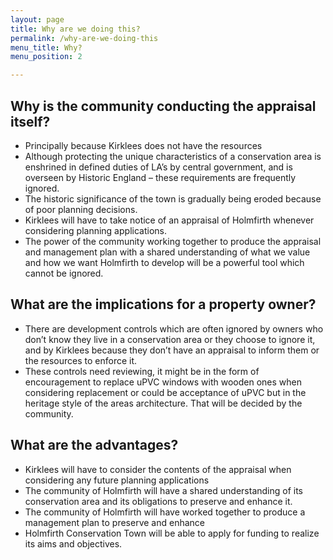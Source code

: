 ```yaml
---
layout: page
title: Why are we doing this?
permalink: /why-are-we-doing-this
menu_title: Why?
menu_position: 2

---
```


## Why is the community conducting the appraisal itself?

* Principally because Kirklees does not have the resources
* Although protecting the unique characteristics of a conservation area is enshrined in defined duties of LA’s by central government, and is overseen by Historic England – these requirements are frequently ignored.
* The historic significance of the town is gradually being eroded because of poor planning decisions.
* Kirklees will have to take notice of an appraisal of Holmfirth whenever considering planning applications.
* The power of the community working together to produce the appraisal and management plan with a shared understanding of what we value and how we want Holmfirth to develop will be a powerful tool which cannot be ignored.

## What are the implications for a property owner?

* There are development controls which are often ignored by owners who don’t know they live in a conservation area or they choose to ignore it, and by Kirklees because they don’t have an appraisal to inform them or the resources to enforce it.
* These controls need reviewing, it might be in the form of encouragement to replace uPVC windows with wooden ones when considering replacement or could be acceptance of uPVC but in the heritage style of the areas architecture. That will be decided by the community.

## What are the advantages?

* Kirklees will have to consider the contents of the appraisal when considering any future planning applications
* The community of Holmfirth will have a shared understanding of its conservation area and its obligations to preserve and enhance it.
* The community of Holmfirth will have worked together to produce a management plan to preserve and enhance
* Holmfirth Conservation Town will be able to apply for funding to realize its aims and objectives.
